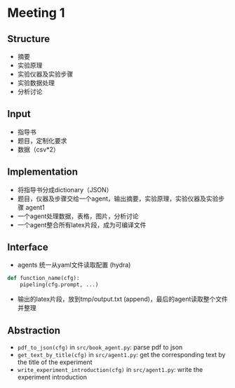 # Meeting 1

## Structure

* 摘要
* 实验原理
* 实验仪器及实验步骤
* 实验数据处理
* 分析讨论

## Input

* 指导书
* 题目，定制化要求
* 数据（csv*2）

## Implementation

* 将指导书分成dictionary（JSON）
* 题目，仪器及步骤交给一个agent，输出摘要，实验原理，实验仪器及实验步骤 agent1
* 一个agent处理数据，表格，图片，分析讨论
* 一个agent整合所有latex片段，成为可编译文件

## Interface

* agents 统一从yaml文件读取配置 (hydra)

```py
def function_name(cfg):
    pipeling(cfg.prompt, ...)
```

* 输出的latex片段，放到tmp/output.txt (append)，最后的agent读取整个文件并整理

## Abstraction

* `pdf_to_json(cfg)` in `src/book_agent.py`: parse pdf to json
* `get_text_by_title(cfg)` in `src/agent1.py`: get the corresponding text by the title of the experiment
* `write_experiment_introduction(cfg)` in `src/agent1.py`: write the experiment introduction